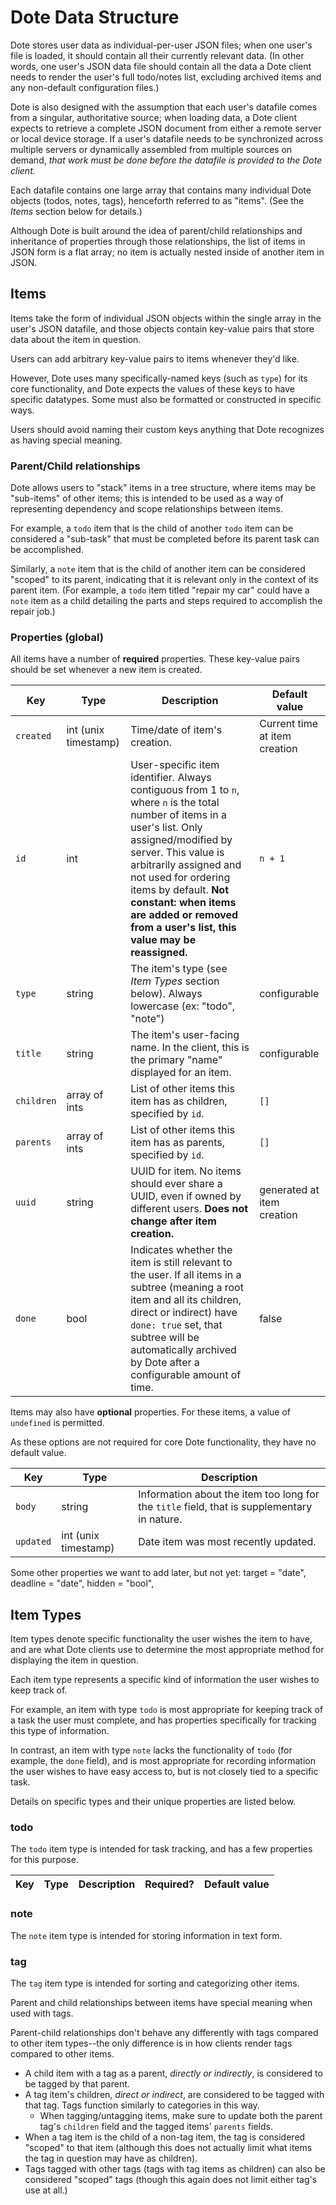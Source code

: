 # Dote Data Structure

Dote stores user data as individual-per-user JSON files; when one user's file is loaded, it should contain all their currently relevant data.
(In other words, one user's JSON data file should contain all the data a Dote client needs to render the user's full todo/notes list, excluding archived items and any non-default configuration files.)

Dote is also designed with the assumption that each user's datafile comes from a singular, authoritative source; when loading data, a Dote client expects to retrieve a complete JSON document from either a remote server or local device storage.
If a user's datafile needs to be synchronized across multiple servers or dynamically assembled from multiple sources on demand, *that work must be done before the datafile is provided to the Dote client.*

Each datafile contains one large array that contains many individual Dote objects (todos, notes, tags), henceforth referred to as "items".
(See the *Items* section below for details.)

Although Dote is built around the idea of parent/child relationships and inheritance of properties through those relationships,
the list of items in JSON form is a flat array; no item is actually nested inside of another item in JSON.

## Items

Items take the form of individual JSON objects within the single array in the user's JSON datafile, and those objects contain key-value pairs that store data about the item in question.

Users can add arbitrary key-value pairs to items whenever they'd like.

However, Dote uses many specifically-named keys (such as `type`) for its core functionality, and Dote expects the values of these keys to have specific datatypes. Some must also be formatted or constructed in specific ways.

Users should avoid naming their custom keys anything that Dote recognizes as having special meaning.

### Parent/Child relationships

Dote allows users to "stack" items in a tree structure, where items may be "sub-items" of other items; this is intended to be used as a way of representing dependency and scope relationships between items.

For example, a `todo` item that is the child of another `todo` item can be considered a "sub-task" that must be completed before its parent task can be accomplished.

Similarly, a `note` item that is the child of another item can be considered "scoped" to its parent, indicating that it is relevant only in the context of its parent item. (For example, a `todo` item titled "repair my car" could have a `note` item as a child detailing the parts and steps required to accomplish the repair job.)

### Properties (global)

All items have a number of **required** properties. These key-value pairs should be set whenever a new item is created.

| Key | Type | Description | Default value |
| ---------- | ---------- | ---------- | ---------- |
| `created` | int (unix timestamp) | Time/date of item's creation. | Current time at item creation |
| `id` | int | User-specific item identifier. Always contiguous from 1 to `n`, where `n` is the total number of items in a user's list. Only assigned/modified by server. This value is arbitrarily assigned and not used for ordering items by default. **Not constant: when items are added or removed from a user's list, this value may be reassigned.** | `n + 1` |
| `type` | string | The item's type (see *Item Types* section below). Always lowercase (ex: "todo", "note") | configurable |
| `title` | string | The item's user-facing name. In the client, this is the primary "name" displayed for an item. | configurable |
| `children` | array of ints | List of other items this item has as children, specified by `id`. | `[]` |
| `parents` | array of ints | List of other items this item has as parents, specified by `id`. | `[]` |
| `uuid` | string | UUID for item. No items should ever share a UUID, even if owned by different users. **Does not change after item creation.** | generated at item creation |
| `done` | bool | Indicates whether the item is still relevant to the user. If all items in a subtree (meaning a root item and all its children, direct or indirect) have `done: true` set, that subtree will be automatically archived by Dote after a configurable amount of time. | false |

Items may also have **optional** properties. For these items, a value of `undefined` is permitted.

As these options are not required for core Dote functionality, they have no default value.

| Key | Type | Description |
| ---------- | ---------- | ---------- |
| `body` | string | Information about the item too long for the `title` field, that is supplementary in nature. |
| `updated` | int (unix timestamp) | Date item was most recently updated. |

Some other properties we want to add later, but not yet:
target = "date",
deadline = "date",
hidden = "bool",

## Item Types

Item types denote specific functionality the user wishes the item to have, and are what Dote clients use to determine the most appropriate method for displaying the item in question.

Each item type represents a specific kind of information the user wishes to keep track of.

For example, an item with type `todo` is most appropriate for keeping track of a task the user must complete, and has properties specifically for tracking this type of information.

In contrast, an item with type `note` lacks the functionality of `todo` (for example, the `done` field), and is most appropriate for recording information the user wishes to have easy access to, but is not closely tied to a specific task.

Details on specific types and their unique properties are listed below.

### todo

The `todo` item type is intended for task tracking, and has a few properties for this purpose.

| Key | Type | Description | Required? | Default value |
| --- | ---- | ----------- | --------- | ------------- |

### note

The `note` item type is intended for storing information in text form.

### tag

The `tag` item type is intended for sorting and categorizing other items.

Parent and child relationships between items have special meaning when used with tags.

Parent-child relationships don't behave any differently with tags compared to other item types--the only difference is in how clients render tags compared to other items.

- A child item with a tag as a parent, *directly or indirectly*, is considered to be tagged by that parent.
- A tag item's children, *direct or indirect*, are considered to be tagged with that tag. Tags function similarly to categories in this way.
    - When tagging/untagging items, make sure to update both the parent tag's `children` field and the tagged items' `parents` fields.
- When a tag item is the child of a non-tag item, the tag is considered "scoped" to that item (although this does not actually limit what items the tag in question may have as children).
- Tags tagged with other tags (tags with tag items as children) can also be considered "scoped" tags (though this again does not limit either tag's use at all.)
